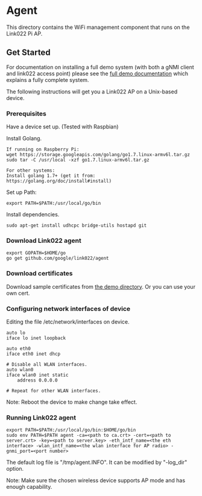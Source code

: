 # Agent

This directory contains the WiFi management component that runs on the
Link022 Pi AP.

## Get Started
For documentation on installing a full demo system (with both a gNMI client and link022 access point)
please see the [full demo documentation](../demo/README.md) which explains a fully complete system.

The following instructions will get you a Link022 AP on a Unix-based device.

### Prerequisites
Have a device set up. (Tested with Raspbian)

Install Golang.
```
If running on Raspberry Pi:
wget https://storage.googleapis.com/golang/go1.7.linux-armv6l.tar.gz
sudo tar -C /usr/local -xzf go1.7.linux-armv6l.tar.gz

For other systems:
Install golang 1.7+ (get it from: https://golang.org/doc/install#install)
```

Set up Path:
```
export PATH=$PATH:/usr/local/go/bin
```

Install dependencies.
```
sudo apt-get install udhcpc bridge-utils hostapd git
```

### Download Link022 agent
```
export GOPATH=$HOME/go
go get github.com/google/link022/agent
```

### Download certificates
Download sample certificates from [the demo directory](../demo/cert/server/).
Or you can use your own cert.

### Configuring network interfaces of device
Editing the file /etc/network/interfaces on device.
```
auto lo
iface lo inet loopback

auto eth0
iface eth0 inet dhcp

# Disable all WLAN interfaces.
auto wlan0
iface wlan0 inet static
    address 0.0.0.0

# Repeat for other WLAN interfaces.
```
Note: Reboot the device to make change take effect.

### Running Link022 agent
```
export PATH=$PATH:/usr/local/go/bin:$HOME/go/bin
sudo env PATH=$PATH agent -ca=<path to ca.crt> -cert=<path to server.crt> -key=<path to server.key> -eth_intf_name=<the eth interface> -wlan_intf_name=<the wlan interface for AP radio> -gnmi_port=<port number>
```

The default log file is "/tmp/agent.INFO". It can be modified by "-log_dir" option.

Note: Make sure the chosen wireless device supports AP mode and has enough
capability.